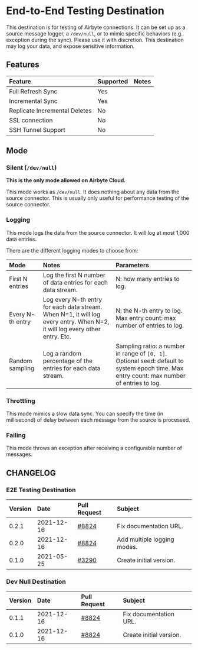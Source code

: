 # End-to-End Testing Destination

This destination is for testing of Airbyte connections. It can be set up as a source message logger, a `/dev/null`, or to mimic specific behaviors (e.g. exception during the sync). Please use it with discretion. This destination may log your data, and expose sensitive information.

## Features

| Feature | Supported  | Notes |
| :--- | :--- | :--- |
| Full Refresh Sync | Yes | |
| Incremental Sync | Yes | |
| Replicate Incremental Deletes | No | |
| SSL connection | No | |
| SSH Tunnel Support | No | |

## Mode

### Silent (`/dev/null`)

**This is the only mode allowed on Airbyte Cloud.**

This mode works as `/dev/null`. It does nothing about any data from the source connector. This is usually only useful for performance testing of the source connector.

### Logging

This mode logs the data from the source connector. It will log at most 1,000 data entries.

There are the different logging modes to choose from:

| Mode | Notes | Parameters |
| :--- | :--- | :--- |
| First N entries  | Log the first N number of data entries for each data stream. | N: how many entries to log. |
| Every N-th entry | Log every N-th entry for each data stream. When N=1, it will log every entry. When N=2, it will log every other entry. Etc. | N: the N-th entry to log. Max entry count: max number of entries to log. |
| Random sampling | Log a random percentage of the entries for each data stream. | Sampling ratio: a number in range of `[0, 1]`. Optional seed: default to system epoch time. Max entry count: max number of entries to log. |

### Throttling

This mode mimics a slow data sync. You can specify the time (in millisecond) of delay between each message from the source is processed.

### Failing

This mode throws an exception after receiving a configurable number of messages.

## CHANGELOG

### E2E Testing Destination

| Version | Date       | Pull Request                                             | Subject |
| :------ | :--------- | :------------------------------------------------------- | :--- |
| 0.2.1   | 2021-12-16 | [\#8824](https://github.com/airbytehq/airbyte/pull/8824) | Fix documentation URL. |
| 0.2.0   | 2021-12-16 | [\#8824](https://github.com/airbytehq/airbyte/pull/8824) | Add multiple logging modes. |
| 0.1.0   | 2021-05-25 | [\#3290](https://github.com/airbytehq/airbyte/pull/3290) | Create initial version. |

### Dev Null Destination

| Version | Date       | Pull Request                                             | Subject |
| :------ | :--------- | :------------------------------------------------------- | :--- |
| 0.1.1   | 2021-12-16 | [\#8824](https://github.com/airbytehq/airbyte/pull/8824) | Fix documentation URL. |
| 0.1.0   | 2021-12-16 | [\#8824](https://github.com/airbytehq/airbyte/pull/8824) | Create initial version. |
